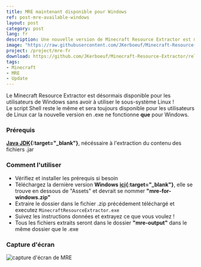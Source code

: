 ```yaml
---
title: MRE maintenant disponible pour Windows
ref: post-mre-available-windows
layout: post
category: post
lang: fr
description: Une nouvelle version de Minecraft Resource Extractor est maintenant disponible pour Windows !
image: "https://raw.githubusercontent.com/JKerboeuf/Minecraft-Resource-Extractor/main/mre%20banner%20512.webp"
project: /project/mre-fr
download: https://github.com/JKerboeuf/Minecraft-Resource-Extractor/releases/latest
tags:
- Minecraft
- MRE
- Update
---
```


Le Minecraft Resource Extractor est désormais disponible pour les utilisateurs de Windows sans avoir à utiliser le sous-système Linux !  
Le script Shell reste le même et sera toujours disponible pour les utilisateurs de Linux car la nouvelle version en .exe ne fonctionne **que** pour Windows.

### Prérequis

**[Java JDK](https://www.oracle.com/java/technologies/downloads/){:target="_blank"}**, nécéssaire à l'extraction du contenu des fichiers .jar

### Comment l'utiliser

- Vérifiez et installer les prérequis si besoin
- Téléchargez la dernière version **Windows** **[ici](https://github.com/JKerboeuf/Minecraft-Resource-Extractor/releases/latest){:target="_blank"}**, elle se trouve en dessous de "Assets" et devrait se nommer **"mre-for-windows.zip"**
- Extraire le dossier dans le fichier .zip précédement téléchargé et executez `MinecraftResourceExtractor.exe`
- Suivez les instructions données et extrayez ce que vous voulez !
- Tous les fichiers extraits seront dans le dossier **"mre-output"** dans le même dossier que le .exe

### Capture d'écran

![capture d'écran de MRE](https://i.imgur.com/1pqQNQH.png)
